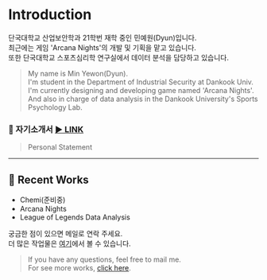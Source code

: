 # Introduction

단국대학교 산업보안학과 21학번 재학 중인 민예원(Dyun)입니다.  
최근에는 게임 'Arcana Nights'의 개발 및 기획을 맡고 있습니다.  
또한 단국대학교 스포츠심리학 연구실에서 데이터 분석을 담당하고 있습니다.  
  
> My name is Min Yewon(Dyun).  
> I'm student in the Department of Industrial Security at Dankook Univ.  
> I'm currently designing and developing game named 'Arcana Nights'.  
> And also in charge of data analysis in the Dankook University's Sports Psychology Lab.  
  
  
### 🌟 자기소개서 [▶ LINK](/personal_statement/)
> Personal Statement

---
  
## 🌱 Recent Works

- Chemi(준비중)
- Arcana Nights
- League of Legends Data Analysis

궁금한 점이 있으면 메일로 연락 주세요.  
더 많은 작업물은 [여기](/projects/)에서 볼 수 있습니다.  
  
> If you have any questions, feel free to mail me.  
> For see more works, [click here](/projects/).
